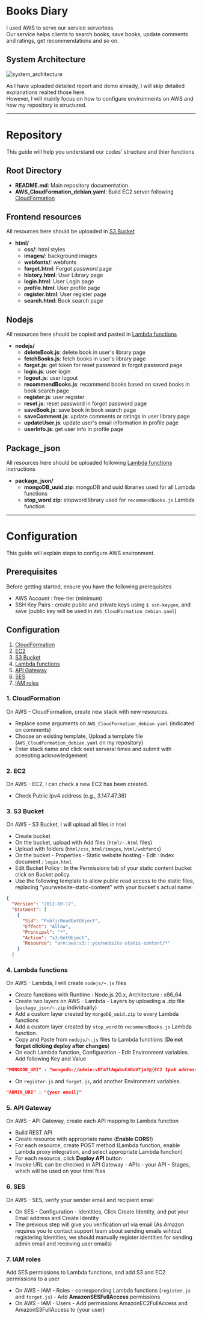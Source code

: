 # Books Diary
I used AWS to serve our service serverless. \
Our service helps clients to search books, save books, update comments and ratings, get recommendations and so on. 

## System Architecture
![system_architecture](https://github.com/jonghwan3/BooksDiary/assets/97586094/b2197774-16e5-4f48-884f-d99ee322a0e2)

As I have uploaded detailed report and demo already, I will skip detailed explanations realted those here. \
However, I will mainly focus on how to configure environments on AWS and how my repository is structured.
   
---

# Repository

This guide will help you understand our codes' structure and thier functions

## Root Directory
- **README.md**: Main repository documentation.
- **AWS_CloudFormation_debian.yaml**: Build EC2 server following [CloudFormation](#cloudformation)

## Frontend resources
All resources here should be uploaded in [S3 Bucket](#bucket)
- **html/**
  - **css/**: html styles 
  - **images/**: background images
  - **webfonts/**: webfonts
  - **forget.html**: Forgot password page
  - **history.html**: User Library page
  - **login.html**: User Login page
  - **profile.html**: User profile page
  - **register.html**: User register page
  - **search.html**: Book search page
  
## Nodejs
All resources here should be copied and pasted in [Lambda functions](#lambda)
- **nodejs/**
  - **deleteBook.js**: delete book in user's library page
  - **fetchBooks.js**: fetch books in user's library page
  - **forget.js**: get token for reset password in forgot password page
  - **login.js**: user login
  - **logout.js**: user logout
  - **recommendBooks.js**: recommend books based on saved books in book search page
  - **register.js**: user register
  - **reset.js**: reset password in forgot password page
  - **saveBook.js**: save book in book search page
  - **saveComment.js**: update comments or ratings in user library page
  - **updateUser.js**: update user's email information in profile page
  - **userInfo.js**: get user info in profile page

## Package_json
All resources here should be uploaded following [Lambda functions](#lambda) instructions
- **package_json/**
  - **mongoDB_uuid.zip**: mongoDB and uuid libraries used for all Lambda functions
  - **stop_word.zip**: stopword library used for `recommendBooks.js` Lambda function

---

# Configuration

This guide will explain steps to configure AWS environment.

## Prerequisites

Before getting started, ensure you have the following prerequisites
- AWS Account : free-tier (minimum)
- SSH Key Pairs : create public and private keys using ```$ ssh-keygen```, and save (public key will be used in `AWS_CloudFormation_debian.yaml`)


## Configuration
1. [CloudFormation](#cloudformation)
2. [EC2](#ec2)
3. [S3 Bucket](#bucket)
4. [Lambda functions](#lambda)
5. [API Gateway](#apigateway)
6. [SES](#ses)
7. [IAM roles](#iam)

### 1. CloudFormation <a name="cloudformation"></a>

On AWS - CloudFormation, create new stack with new resources.
- Replace some arguments on `AWS_CloudFormation_debian.yaml` (indicated on comments)
- Choose an existing template, Upload a template file (`AWS_CloudFormation_debian.yaml` on my repository)
- Enter stack name and click next serveral times and submit with aceepting acknowledgement.
  

### 2. EC2 <a name="ec2"></a>

On AWS - EC2, I can check a new EC2 has been created.
- Check Public Ipv4 address (e.g., 3.147.47.36)
 
### 3. S3 Bucket <a name="bucket"></a>

On AWS - S3 Bucket, I will upload all files in `html`
- Create bucket
- On the bucket, upload with Add files (`html/~.html` files)
- Upload with folders (`html/css`, `html/images`, `html/webfonts`)
- On the bucket - Properties - Static website hosting - Edit : Index document : `login.html`
- Edit Bucket Policy : In the Permissions tab of your static content bucket click on Bucket policy.
- Use the following template to allow public read access to the static files, replacing "yourwebsite-static-content" with your bucket's actual name:
```json
{
  "Version": "2012-10-17",
  "Statment": [
    {
      "Sid": "PublicReadGetObject",
      "Effect": "Allow",
      "Principal": "*",
      "Action": "s3:GetObject",
      "Resource": "arn:aws:s3:::yourwebsite-static-content/*"
    }
  ]
```
### 4. Lambda functions <a name="lambda"></a>

On AWS - Lambda, I will create `nodejs/~.js` files
- Create functions with Runtime : Node.js 20.x, Architecture : x86_64
- Create two layers on AWS - Lambda - Layers by uploading a .zip file (`package_json/~.zip` individually)
- Add a custom layer created by `mongoDB_uuid.zip` to every Lambda functions
- Add a custom layer created by `stop_word` to `recommendBooks.js` Lambda function.
- Copy and Paste from `nodejs/~.js` files to Lambda functions (**Do not forget clicking deploy after changes**)
- On each Lambda function, Configuration - Edit Environment variables. Add following Key and Value
```json
"MONGODB_URI" : "mongodb://admin:vBTaTtAqabuC4NvV7jm3@{EC2 Ipv4 address}:27017"
```
- On `register.js` and `forget.js`, add another Environment variables. 
```json
"ADMIN_URI" : "{your email}"
```
  

### 5. API Gateway <a name="apigateway"></a>
On AWS - API Gateway, create each API mapping to Lambda function
- Build REST API
- Create resource with appropriate name (**Enable CORS!**)
- For each resource, create POST method (Lambda function, enable Lambda proxy integration, and select appropriate Lambda function)
- For each resource, click **Deploy API** button
- Invoke URL can be checked in API Gateway - APIs - your API - Stages, which will be used on your html files

### 6. SES <a name="ses"></a>
On AWS - SES, verify your sender email and recipient email
- On SES - Configuration - Identities, Click Create Identity, and put your Email address and Create Identity
- The previous step will give you verification url via email (As Amazon requires you to contact support team about sending emails wihtout registering Identities, we should manually register identities for sending admin email and receiving user emails)

### 7. IAM roles <a name="iam"></a>
Add SES permissions to Lambda functions, and add S3 and EC2 permissions to a user
- On AWS - IAM - Roles - corresponding Lambda functions (`register.js` and `forget.js`) - Add **AmazonSESFullAccess** permissions
- On AWS - IAM - Users - Add permissions AmazonEC2FullAccess and AmazonS3FullAccess to {your user}




